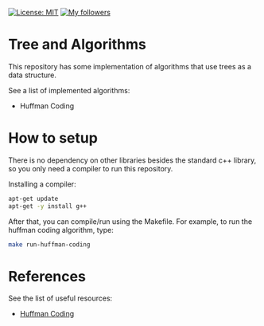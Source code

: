 [![License: MIT](https://img.shields.io/badge/License-MIT-success.svg)](https://opensource.org/licenses/MIT)
[![My followers](https://img.shields.io/github/followers/raulpy271?style=social)](https://github.com/raulpy271)

# Tree and Algorithms

This repository has some implementation of algorithms that use trees as a data structure.

See a list of implemented algorithms:

 - Huffman Coding

# How to setup

There is no dependency on other libraries besides the standard c++ library, so you only need a compiler to run this repository.

Installing a compiler:

```sh
apt-get update
apt-get -y install g++ 
```

After that, you can compile/run using the Makefile. For example, to run the huffman coding algorithm, type:

```sh
make run-huffman-coding
```

# References

See the list of useful resources:

- [Huffman Coding](https://en.wikipedia.org/wiki/Huffman_coding)
